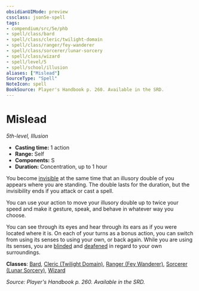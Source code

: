 ```yaml
---
obsidianUIMode: preview
cssclass: json5e-spell
tags:
- compendium/src/5e/phb
- spell/class/bard
- spell/class/cleric/twilight-domain
- spell/class/ranger/fey-wanderer
- spell/class/sorcerer/lunar-sorcery
- spell/class/wizard
- spell/level/5
- spell/school/illusion
aliases: ["Mislead"]
SourceType: "Spell"
NoteIcon: spell
BookSource: Player's Handbook p. 260. Available in the SRD.
---
```

# Mislead
*5th-level, Illusion*  

- **Casting time:** 1 action
- **Range:** Self
- **Components:** S
- **Duration:** Concentration, up to 1 hour

You become [invisible](/2-Mechanics/CLI/rules/conditions.md#invisible) at the same time that an illusory double of you appears where you are standing. The double lasts for the duration, but the invisibility ends if you attack or cast a spell.

You can use your action to move your illusory double up to twice your speed and make it gesture, speak, and behave in whatever way you choose.

You can see through its eyes and hear through its ears as if you were located where it is. On each of your turns as a bonus action, you can switch from using its senses to using your own, or back again. While you are using its senses, you are [blinded](/2-Mechanics/CLI/rules/conditions.md#blinded) and [deafened](/2-Mechanics/CLI/rules/conditions.md#deafened) in regard to your own surroundings.

**Classes**: [Bard](/2-Mechanics/CLI/classes/bard.md), [Cleric (Twilight Domain)](/2-Mechanics/CLI/classes/cleric-twilight-domain-tce.md), [Ranger (Fey Wanderer)](/2-Mechanics/CLI/classes/ranger-fey-wanderer-tce.md), [Sorcerer (Lunar Sorcery)](/2-Mechanics/CLI/classes/sorcerer-lunar-sorcery-dsotdq.md), [Wizard](/2-Mechanics/CLI/classes/wizard.md)

*Source: Player's Handbook p. 260. Available in the SRD.*